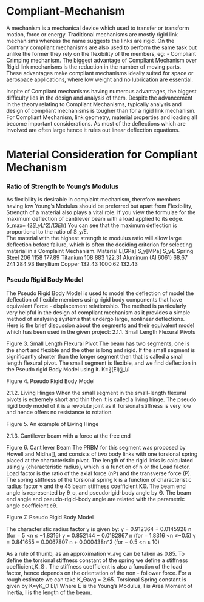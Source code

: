# Compliant-Mechanism

A mechanism is a mechanical device which used to transfer or transform motion, force or energy. Traditional mechanisms are mostly rigid link mechanisms whereas the name suggests the links are rigid. On the Contrary compliant mechanisms are also used to perform the same task but unlike the former they rely on the flexibility of the members, eg: - Compliant Crimping mechanism. The biggest advantage of Compliant Mechanism over Rigid link mechanisms is the reduction in the number of moving parts. These advantages make compliant mechanisms ideally suited for space or aerospace applications, where low weight and no lubrication are essential.

Inspite of Compliant mechanisms having numerous advantages, the biggest difficulty lies in the design and analysis of them. Despite the advancement in the theory relating to Compliant Mechanisms, typically analysis and design of compliant mechanisms is tougher than for a rigid link mechanism. For Compliant Mechanism, link geometry, material properties and loading all become important considerations. As most of the deflections which are involved are often large hence it rules out linear deflection equations.

 # Material Consideration for Compliant Mechanism

### Ratio of Strength to Young’s Modulus
As flexibility is desirable in complaint mechanism, therefore members having low Young’s Modulus should be preferred but apart from Flexibility, Strength of a material also plays a vital role. If you view the formulae for the maximum deflection of cantilever beam with a load applied to its edge.
δ_max=  (2*S_y*L^2)/(3*E*h)
You can see that the maximum deflection is proportional to the ratio of S_y/E.   
The material with the highest strength to modulus ratio will allow large deflection before failure, which is often the deciding criterion for selecting material in a Complaint Mechanism.
Material	E[GPa]	S_y[MPa]	S_y⁄E
Spring Steel	206	1158	177.89
Titanium	108	883	122.31
Aluminum (Al 6061)	68.67	241	284.93
Beryllium Copper	132.43	1000.62	132.43

### Pseudo Rigid Body Model
The Pseudo Rigid Body Model is used to model the deflection of model the deflection of flexible members using rigid body components that have equivalent Force - displacement relationship. The method is particularly very helpful in the design of compliant mechanism as it provides a simple method of analysing systems that undergo large, nonlinear deflections.
Here is the brief discussion about the segments and their equivalent model which has been used in the given project:
2.1.1. Small Length Flexural Pivots
 
Figure 3. Small Length Flexural Pivot
The beam has two segments, one is the short and flexible and the other is long and rigid. If the small segment is significantly shorter than the longer segment then that is called a small length flexural pivot.
The small segment is flexible, and we find deflection in the Pseudo rigid Body Model using it. 
K=〖(EI)〗_l/l
 
Figure 4. Pseudo Rigid Body Model

2.1.2. Living Hinges
When the small segment in the small-length flexural pivots is extremely short and thin then it is called a living hinge. The pseudo rigid body model of it is a revolute joint as it Torsional stiffness is very low and hence offers no resistance to rotation.
 
Figure 5. An example of Living Hinge


2.1.3. Cantilever beam with a force at the free end
 
Figure 6. Cantilever Beam
The PRBM for this segment was proposed by Howell and Midha[], and consists of two body links with one torsional spring placed at the characteristic pivot.  The length of the rigid links is calculated using γ (characteristic radius), which is a function of n or the Load factor. Load factor is the ratio of the axial force (nP) and the transverse force (P). The spring stiffness of the torsional spring k is a function of characteristic radius factor γ and the 45 beam stiffness coefficient KΘ. The beam end angle is represented by θ_o, and pseudorigid-body angle by Θ. The beam end angle and pseudo-rigid-body angle are related with the parametric angle coefficient cθ.
 
Figure 7. Pseudo Rigid Body Model

	
The characteristic radius factor γ is given by:
	γ = 0.912364 + 0.0145928 n			(for − 5 <n ≤ −1.8316)
γ = 0.852144 − 0.0182867 n			(for − 1.8316 <n ≤−0.5)
γ = 0.841655 − 0.0067807 n + 0.000438n^2		(for − 0.5 <n ≤ 10)

As a rule of thumb, as an approximation γ_avg can be taken as 0.85.
To define the torsional stiffness constant of the spring we define a stiffness coefficient,K_Θ . The stiffness coefficient is also a function of the load factor, hence depends on the orientation of the non - follower force. 
For a rough estimate we can take K_Θavg = 2.65.
Torsional Spring constant is given by 
K=γK_Θ  EI/l
Where E is the Young’s Modulus, I is Area Moment of Inertia, l is the length of the beam.

